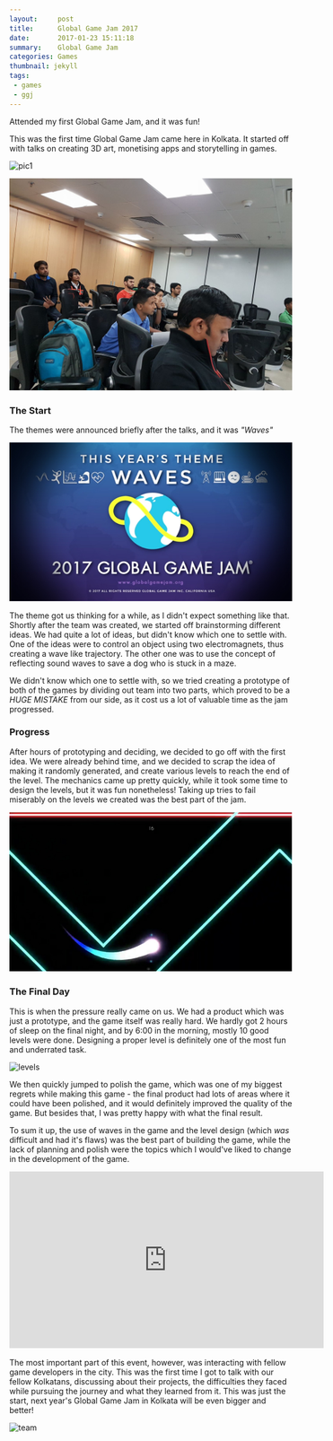 ```yaml
---
layout:     post
title:      Global Game Jam 2017
date:       2017-01-23 15:11:18
summary:    Global Game Jam
categories: Games
thumbnail: jekyll
tags:
 - games
 - ggj
---
```


Attended my first Global Game Jam, and it was fun!

This was the first time Global Game Jam came here in Kolkata. It started off with talks on creating 3D art, monetising apps and storytelling in games. 

![pic1]()

![pic2](https://github.com/RudraNilBasu/blog/blob/gh-pages/images/GGJ/ggj_talks_2.jpg)

### The Start

The themes were announced briefly after the talks, and it was _"Waves"_

![ggj-theme](https://github.com/RudraNilBasu/blog/blob/gh-pages/images/GGJ/ggj_theme.jpg)

The theme got us thinking for a while, as I didn't expect something like that. Shortly after the team was created, we started off brainstorming different ideas. We had quite a lot of ideas, but didn't know which one to settle with. One of the ideas were to control an object using two electromagnets, thus creating a wave like trajectory. The other one was to use the concept of reflecting sound waves to save a dog who is stuck in a maze.

We didn't know which one to settle with, so we tried creating a prototype of both of the games by dividing out team into two parts, which proved to be a *HUGE MISTAKE* from our side, as it cost us a lot of valuable time as the jam progressed.

### Progress 

After hours of prototyping and deciding, we decided to go off with the first idea. We were already behind time, and we decided to scrap the idea of making it randomly generated, and create various levels to reach the end of the level. The mechanics came up pretty quickly, while it took some time to design the levels, but it was fun nonetheless! Taking up tries to fail miserably on the levels we created was the best part of the jam.

![pic_turn_level](https://github.com/RudraNilBasu/blog/blob/gh-pages/images/GGJ/ggj_levels.jpg)

### The Final Day

This is when the pressure really came on us. We had a product which was just a prototype, and the game itself was really hard. We hardly got 2 hours of sleep on the final night, and by 6:00 in the morning, mostly 10 good levels were done. Designing a proper level is definitely one of the most fun and underrated task.

![levels](https://media.giphy.com/media/p6qU70Ai6Ezn2/giphy.gif)

We then quickly jumped to polish the game, which was one of my biggest regrets while making this game - the final product had lots of areas where it could have been polished, and it would definitely improved the quality of the game. But besides that, I was pretty happy with what the final result.

To sum it up, the use of waves in the game and the level design (which *was* difficult and had it's flaws) was the best part of building the game, while the lack of planning and polish were the topics which I would've liked to change in the development of the game.

<iframe width="560" height="315" src="https://www.youtube.com/embed/W02j74X4rCQ" frameborder="0" allowfullscreen></iframe>

The most important part of this event, however, was interacting with fellow game developers in the city. This was the first time I got to talk with our fellow Kolkatans, discussing about their projects, the difficulties they faced while pursuing the journey and what they learned from it. This was just the start, next year's Global Game Jam in Kolkata will be even bigger and better!

![team]()

